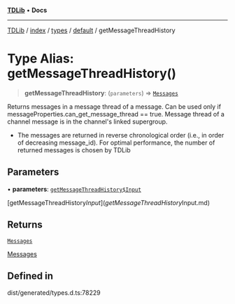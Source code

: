 [**TDLib**](../../../../../../README.md) • **Docs**

***

[TDLib](../../../../../../modules.md) / [index](../../../../../README.md) / [types](../../../README.md) / [default](../README.md) / getMessageThreadHistory

# Type Alias: getMessageThreadHistory()

> **getMessageThreadHistory**: (`parameters`) => [`Messages`](Messages-1.md)

Returns messages in a message thread of a message. Can be used only if messageProperties.can_get_message_thread == true. Message thread of a channel message is in the channel's linked supergroup.

- The messages are returned in reverse chronological order (i.e., in order of decreasing message_id). For optimal performance, the number of returned messages is chosen by TDLib

## Parameters

• **parameters**: [`getMessageThreadHistory$Input`](getMessageThreadHistory$Input.md)

[getMessageThreadHistory$Input](getMessageThreadHistory$Input.md)

## Returns

[`Messages`](Messages-1.md)

[Messages](Messages-1.md)

## Defined in

dist/generated/types.d.ts:78229
